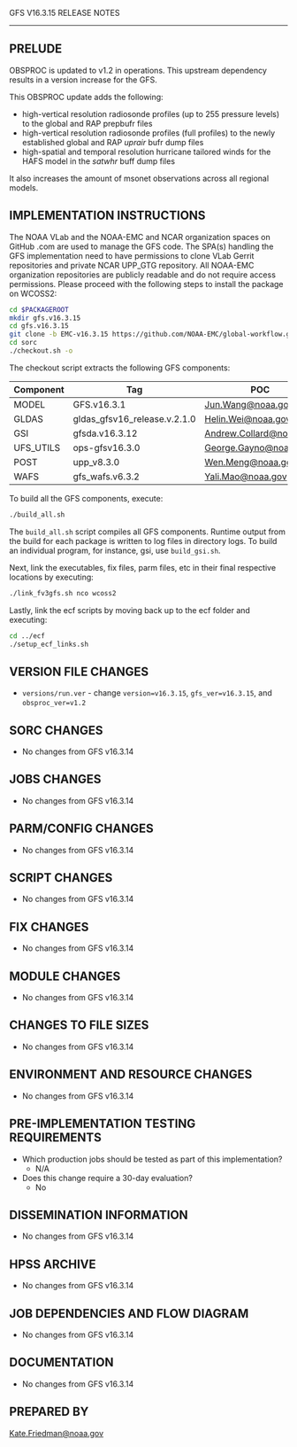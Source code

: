 GFS V16.3.15 RELEASE NOTES

-------
PRELUDE
-------

OBSPROC is updated to v1.2 in operations. This upstream dependency results in a version increase for the GFS.

This OBSPROC update adds the following:

* high-vertical resolution radiosonde profiles (up to 255 pressure levels) to the global and RAP prepbufr files
* high-vertical resolution radiosonde profiles (full profiles) to the newly established global and RAP *uprair* bufr dump files
* high-spatial and temporal resolution hurricane tailored winds for the HAFS model in the *satwhr* buff dump files

It also increases the amount of msonet observations across all regional models.

IMPLEMENTATION INSTRUCTIONS
---------------------------

The NOAA VLab and the NOAA-EMC and NCAR organization spaces on GitHub .com are used to manage the GFS code.  The SPA(s) handling the GFS implementation need to have permissions to clone VLab Gerrit repositories and private NCAR UPP_GTG repository. All NOAA-EMC organization repositories are publicly readable and do not require access permissions.  Please proceed with the following steps to install the package on WCOSS2:

```bash
cd $PACKAGEROOT
mkdir gfs.v16.3.15
cd gfs.v16.3.15
git clone -b EMC-v16.3.15 https://github.com/NOAA-EMC/global-workflow.git .
cd sorc
./checkout.sh -o
```

The checkout script extracts the following GFS components:

| Component | Tag         | POC               |
| --------- | ----------- | ----------------- |
| MODEL     | GFS.v16.3.1   | Jun.Wang@noaa.gov |
| GLDAS     | gldas_gfsv16_release.v.2.1.0 | Helin.Wei@noaa.gov |
| GSI       | gfsda.v16.3.12 | Andrew.Collard@noaa.gov |
| UFS_UTILS | ops-gfsv16.3.0 | George.Gayno@noaa.gov |
| POST      | upp_v8.3.0 | Wen.Meng@noaa.gov |
| WAFS      | gfs_wafs.v6.3.2 | Yali.Mao@noaa.gov |

To build all the GFS components, execute:
```bash
./build_all.sh
```
The `build_all.sh` script compiles all GFS components. Runtime output from the build for each package is written to log files in directory logs. To build an individual program, for instance, gsi, use `build_gsi.sh`.

Next, link the executables, fix files, parm files, etc in their final respective locations by executing:
```bash
./link_fv3gfs.sh nco wcoss2
```

Lastly, link the ecf scripts by moving back up to the ecf folder and executing:
```bash
cd ../ecf
./setup_ecf_links.sh
```
VERSION FILE CHANGES
--------------------

* `versions/run.ver` - change `version=v16.3.15`, `gfs_ver=v16.3.15`, and `obsproc_ver=v1.2`

SORC CHANGES
------------

* No changes from GFS v16.3.14

JOBS CHANGES
------------

* No changes from GFS v16.3.14

PARM/CONFIG CHANGES
-------------------

* No changes from GFS v16.3.14

SCRIPT CHANGES
--------------

* No changes from GFS v16.3.14

FIX CHANGES
-----------

* No changes from GFS v16.3.14

MODULE CHANGES
--------------

* No changes from GFS v16.3.14

CHANGES TO FILE SIZES
---------------------

* No changes from GFS v16.3.14

ENVIRONMENT AND RESOURCE CHANGES
--------------------------------

* No changes from GFS v16.3.14

PRE-IMPLEMENTATION TESTING REQUIREMENTS
---------------------------------------

* Which production jobs should be tested as part of this implementation?
  * N/A
* Does this change require a 30-day evaluation?
  * No

DISSEMINATION INFORMATION
-------------------------

* No changes from GFS v16.3.14

HPSS ARCHIVE
------------

* No changes from GFS v16.3.14

JOB DEPENDENCIES AND FLOW DIAGRAM
---------------------------------

* No changes from GFS v16.3.14

DOCUMENTATION
-------------

* No changes from GFS v16.3.14

PREPARED BY
-----------
Kate.Friedman@noaa.gov
